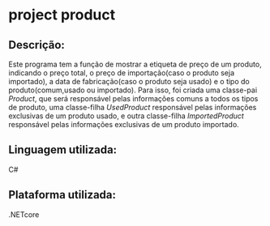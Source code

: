 # project product
## Descrição:
Este programa tem a função de mostrar a etiqueta de preço de um produto, indicando o preço total, o preço de importação(caso o produto seja importado), a data de fabricação(caso o produto seja usado) e o tipo do produto(comum,usado ou importado). Para isso, foi criada uma classe-pai *Product*, que será responsável pelas informações comuns a todos os tipos de produto, uma classe-filha *UsedProduct* responsável pelas informações exclusivas de um produto usado, e outra classe-filha *ImportedProduct* responsável pelas informações exclusivas de um produto importado.
## Linguagem utilizada:
C#
## Plataforma utilizada:
.NETcore


